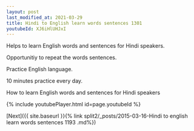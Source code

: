 ```yaml
---
layout: post
last_modified_at: 2021-03-29
title: Hindi to English learn words sentences 1301 
youtubeId: XJ6iHlUHJxI
---
```

 
 
Helps to learn English words and sentences for Hindi speakers.

Opportunitiy to repeat the words sentences. 

Practice English language. 
 
10 minutes practice every day. 
 
How to learn English words and sentences for Hindi speakers 
 
{% include youtubePlayer.html id=page.youtubeId %}
 
 
[Next]({{ site.baseurl }}{% link  split2/_posts/2015-03-16-Hindi to english learn words sentences 1193 .md%})
 
